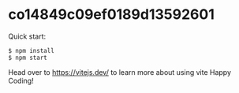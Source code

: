 # co14849c09ef0189d13592601

Quick start:

```
$ npm install
$ npm start
````

Head over to https://vitejs.dev/ to learn more about using vite
Happy Coding!
